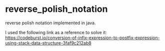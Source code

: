 # reverse_polish_notation
reverse polish notation implemented in java.

I used the following link as a reference to solve it:
https://codeburst.io/conversion-of-infix-expression-to-postfix-expression-using-stack-data-structure-3faf9c212ab8
